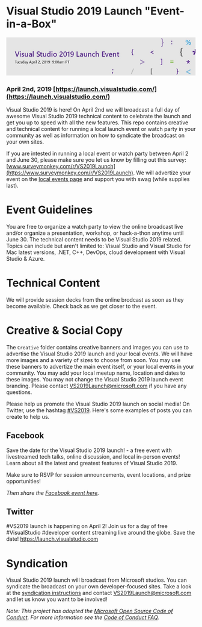 # Visual Studio 2019 Launch "Event-in-a-Box"
[![](Creative/VS_EmailHeader_1000x200.jpg)](https://launch.visualstudio.com/)
### April 2nd, 2019 [https://launch.visualstudio.com/](https://launch.visualstudio.com/)
Visual Studio 2019 is here! On April 2nd we will broadcast a full day of awesome Visual Studio 2019 technical content to celebrate the launch and get you up to speed with all the new features. This repo contains creative and technical content for running a local launch event or watch party in your community as well as information on how to syndicate the broadcast on your own sites. 

If you are intested in running a local event or watch party between April 2 and June 30, please make sure you let us know by filling out this survey: [www.surveymonkey.com/r/VS2019Launch](https://www.surveymonkey.com/r/VS2019Launch). We will advertize your event on the [local events page](https://aka.ms/VS2019-Local-Events) and support you with swag (while supplies last).

# Event Guidelines
You are free to organize a watch party to view the online broadcast live and/or organize a presentation, workshop, or hack-a-thon anytime until June 30. The technical content needs to be Visual Studio 2019 related. Topics can include but aren't limited to: Visual Studio and Visual Studio for Mac latest versions, .NET, C++, DevOps, cloud development with Visual Studio & Azure.  

# Technical Content
We will provide session decks from the online brodcast as soon as they become available. Check back as we get closer to the event. 

# Creative & Social Copy 
The `Creative` folder contains creative banners and images you can use to advertise the Visual Studio 2019 launch and your local events. We will have more images and a variety of sizes to choose from soon. You may use these banners to advertize the main event itself, or your local events in your community. You may add your local meetup name, location and dates to these images. You may not change the Visual Studio 2019 launch event branding. Please contact [VS2019Launch@microsoft.com](mailto:VS2019Launch@microsoft.com) if you have any questions.  

Please help us promote the Visual Studio 2019 launch on social media! On Twitter, use the hashtag [#VS2019](https://twitter.com/search?q=%23VS2019). Here's some examples of posts you can create to help us. 

## Facebook

Save the date for the Visual Studio 2019 launch! - a free event with livestreamed tech talks, online discussion, and local in-person events! Learn about all the latest and greatest features of Visual Studio 2019.

Make sure to RSVP for session announcements, event locations, and prize opportunities!

_Then share the [Facebook event here](https://aka.ms/VS2019-FacebookEvent)._ 

## Twitter

#VS2019 launch is happening on April 2! Join us for a day of free #VisualStudio #developer content streaming live around the globe. Save the date! https://launch.visualstudio.com

# Syndication

Visual Studio 2019 launch will broadcast from Microsoft studios. You can syndicate the broadcast on your own developer-focused sites. Take a look at the [syndication instructions](Syndication/Syndication.md) and contact [VS2019Launch@microsoft.com](mailto:VS2019Launch@microsoft.com) and let us know you want to be involved!

*Note: This project has adopted the [Microsoft Open Source Code of Conduct](https://opensource.microsoft.com/codeofconduct/). For more information see the [Code of Conduct FAQ](https://opensource.microsoft.com/codeofconduct/faq/).*
